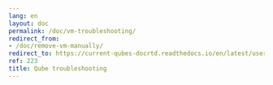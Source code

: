 ```yaml
---
lang: en
layout: doc
permalink: /doc/vm-troubleshooting/
redirect_from:
- /doc/remove-vm-manually/
redirect_to: https://current-qubes-docrtd.readthedocs.io/en/latest/user/troubleshooting/vm-troubleshooting.html
ref: 223
title: Qube troubleshooting
---
```

